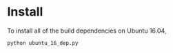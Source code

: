 
# Install

To install all of the build dependencies on Ubuntu 16.04,

```
python ubuntu_16_dep.py
```

